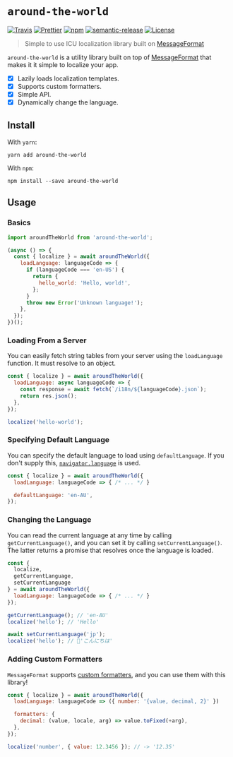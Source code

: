 # `around-the-world`

[![Travis](https://img.shields.io/travis/azz/around-the-world.svg?style=flat-square)](https://travis-ci.org/azz/around-the-world)
[![Prettier](https://img.shields.io/badge/code_style-prettier-ff69b4.svg?style=flat-square)](https://github.com/prettier/prettier)
[![npm](https://img.shields.io/npm/v/around-the-world.svg?style=flat-square)](https://npmjs.org/around-the-world)
[![semantic-release](https://img.shields.io/badge/%20%20%F0%9F%93%A6%F0%9F%9A%80-semantic--release-e10079.svg?style=flat-square)](https://github.com/semantic-release/semantic-release)
[![License](https://img.shields.io/badge/license-MIT-blue.svg?style=flat-square)](LICENSE)

> Simple to use ICU localization library built on [MessageFormat][]

`around-the-world` is a utility library built on top of [MessageFormat][] that makes it it simple to localize your app.

- [x] Lazily loads localization templates.
- [x] Supports custom formatters.
- [x] Simple API.
- [x] Dynamically change the language.

## Install

With `yarn`:

```shellsession
yarn add around-the-world
```

With `npm`:

```shellsession
npm install --save around-the-world
```

## Usage

### Basics

```js
import aroundTheWorld from 'around-the-world';

(async () => {
  const { localize } = await aroundTheWorld({
    loadLanguage: languageCode => {
      if (languageCode === 'en-US') {
        return {
          hello_world: 'Hello, world!',
        };
      }
      throw new Error('Unknown language!');
    },
  });
})();
```

### Loading From a Server

You can easily fetch string tables from your server using the `loadLanguage` function. It must resolve to an object.

```js
const { localize } = await aroundTheWorld({
  loadLanguage: async languageCode => {
    const response = await fetch(`/i18n/${languageCode}.json`);
    return res.json();
  },
});

localize('hello-world');
```

### Specifying Default Language

You can specify the default language to load using `defaultLanguage`. If you don't supply this, [`navigator.language`](https://mdn.io/navigator.language) is used.

```js
const { localize } = await aroundTheWorld({
  loadLanguage: languageCode => { /* ... */ }

  defaultLanguage: 'en-AU',
});
```

### Changing the Language

You can read the current language at any time by calling `getCurrentLanguage()`, and you can set it by calling `setCurrentLanguage()`. The latter returns a promise that resolves once the language is loaded.

```js
const {
  localize,
  getCurrentLanguage,
  setCurrentLanguage
} = await aroundTheWorld({
  loadLanguage: languageCode => { /* ... */ }
});

getCurrentLanguage(); // 'en-AU'
localize('hello'); // 'Hello'

await setCurrentLanguage('jp');
localize('hello'); // 'こんにちは'
```

### Adding Custom Formatters

`MessageFormat` supports [custom formatters](https://messageformat.github.io/messageformat/page-guide#toc11__anchor), and you can use them with this library!

```js
const { localize } = await aroundTheWorld({
  loadLanguage: languageCode => ({ number: '{value, decimal, 2}' })

  formatters: {
    decimal: (value, locale, arg) => value.toFixed(+arg),
  },
});

localize('number', { value: 12.3456 }); // -> '12.35'
```

[messageformat]: https://github.com/messageformat/messageformat
